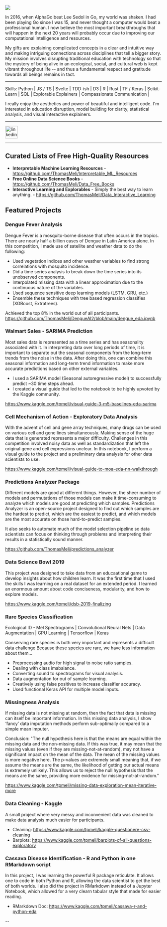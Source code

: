 ![](https://www.thomasmeli.tech/wp-content/uploads/2020/12/Screen-Shot-2020-12-15-at-1.56.10-PM.png)

In 2016, when AlphaGo beat Lee Sedol in Go, my world was shaken.  I had been playing Go since I was 15, and never thought a computer would beat a professional human.  I now believe the most important breakthroughs that will happen in the next 20 years will probably occur due to improving our computational intelligence and resources.   

My gifts are explaining complicated concepts in a clear and intuitive way and making intriguing connections across disciplines that tell a bigger story.  My mission involves disrupting traditional education with technology so that the mystery of being alive in an ecological, social, and cultural web is kept vibrant throughout life -- and thus a fundamental respect and gratitude towards all beings remains in tact.

---

Skills: Python | JS / TS | Svelte | TDD-ish | D3 | R |  Rust | TF / Keras | Scikit-Learn | SQL | Explorable Explainers | Compassionate Communication | 

I really enjoy the aesthetics and power of beautiful and intelligent code.  I'm interested in education disruption, model building for clarity, statistical analysis, and visual interactive explainers.

---

[<img src='https://cdn.jsdelivr.net/npm/simple-icons@3.0.1/icons/linkedin.svg' alt='linkedin' height='40'>](https://www.linkedin.com/in/thomasmeli/)  

---
## Curated Lists of Free High-Quality Resources
* **Interpretable Machine Learning Resources** - https://github.com/ThomasMeli/Interpretable_ML_Resources
* **Free Online Data Science Books** - https://github.com/ThomasMeli/Data_Free_Books
* **Interactive Learning and Explorables** - Simply the best way to learn anything. - https://github.com/ThomasMeli/Data_Interactive_Learning

## Featured Projects

### Dengue Fever Analysis


Dengue Fever is a mosquito-borne disease that often occurs in the tropics.  There are nearly half a billion cases of Dengue in Latin America alone.  In this competition, I made use of satellite and weather data to do the following:

* Used vegetation indices and other weather variables to find strong correlations with mosquito incidence.
* Did a time series analysis to break down the time series into its unobserved components.
* Interpolated missing data with a linear approximation due to the continuous nature of the variables.
* Used sequence sensitive deep learning models (LSTM, GRU, etc.)
* Ensemble these techniques with tree based regression classifies (XGBoost, Extratrees).

Achieved the top 8% in the world out of all participants.
https://github.com/ThomasMeli/DengueAI2/blob/main/dengue_eda.ipynb

### Walmart Sales - SARIMA Prediction


Most sales data is represented as a time series and has seasonality associated with it.  In interpreting data over long periods of time, it is important to separate out the seasonal components from the long-term trends from the noise in the data.   After doing this, one can combine this seasonal information and long-term trend information to make more accurate predictions based on other external variables.  

* I used a SARIMA model (Seasonal autoregressive model) to successfully predict ~30 time steps ahead.
* I created a visual guide that led to the notebook to be highly upvoted by the Kaggle community.

https://www.kaggle.com/tpmeli/visual-guide-3-m5-baselines-eda-sarima

### Cell Mechanism of Action - Exploratory Data Analysis

With the advent of cell and gene array techniques, many drugs can be used on various cell and gene lines simultaneously.  Making sense of the huge data that is generated represents a major difficulty.  Challenges in this competition involved noisy data as well as standardization that left the original gene and cell expressions unclear.  In this notebook, I perform a visual guide to the project and a preliminary data analysis for other data scientists to use.



https://www.kaggle.com/tpmeli/visual-guide-to-moa-eda-nn-walkthrough

### Predictions Analyzer Package


Different models are good at different things.  However, the sheer number of models and permutations of those models can make it time-consuming to analyze which models are good at predicting which samples.  Predictions Analyzer is an open-source project designed to find out which samples are the hardest to predict, which are the easiest to predict, and which models are the most accurate on those hard-to-predict samples.

It also seeks to automate much of the model selection pipeline so data scientists can focus on thinking through problems and interpreting their results in a statistically sound manner.  

https://github.com/ThomasMeli/predictions_analyzer

### Data Science Bowl 2019

This project was designed to take data from an educaational game to develop insights about how children learn.  It was the first time that I used the skills I was learning on a real dataset for an extended period.  I learned an enormous amount about code conciseness, modularity, and how to explore models.

https://www.kaggle.com/tpmeli/dsb-2019-finalizing

### Rare Species Classification

Ecological ID - Mel Spectrograms | Convolutional Neural Nets | Data Augmentation | GPU Learning | Tensorflow | Keras

Conserving rare species is both very important and represents a difficult data challenge  Because these species are rare, we have less information about them…

* Preprocessing audio for high signal to noise ratio samples.
* Dealing with class imabalance.
* Converting sound to spectrograms for visual analysis.
* Data augmentation for out of sample learning.
* Creatively using false positives to increase classifier accuracy.
* Used functional Keras API for multiple model inputs.


### Missingness Analysis 

If missing data is not missing at random, then the fact that data is missing can itself be important information.  In this missing data analysis, I show ‘fancy’ data imputation methods perform sub-optimally compared to a simple mean imputer.  

Conclusion: "The null hypothesis here is that the means are equal within the missing data and the non-missing data. If this was true, it may mean that the missing values (even if they are missing-not-at-random), may not have a significant impact on the mean of the data.  The mean of the missing values is more negative here. The p-values are extremely small meaning that, if we assume the means are the same, the likelihood of getting our actual means is extremely unlikely. This allows us to reject the null hypothesis that the means are the same, providing more evidence for missing-not-at-random."

https://www.kaggle.com/tpmeli/missing-data-exploration-mean-iterative-more

### Data Cleaning - Kaggle 

A small project where very messy and inconvenient data was cleaned to make data analysis much easier for participants.

* Cleaning: https://www.kaggle.com/tpmeli/kaggle-questionere-csv-cleaning
* Barplots: https://www.kaggle.com/tpmeli/barplots-of-all-questions-exploratory

### Cassava Disease Identification - R and Python in one RMarkdown script

In this project, I was learning the powerful R package reticulate.  It allows one to code in both Python and R, allowing the data scientist to get the best of both worlds.  I also did the project in RMarkdown instead of a Jupyter Notebook, which allowed for a very clearn tabular style that made for easier reading.

* RMarkdown Doc: https://www.kaggle.com/tpmeli/cassava-r-and-python-eda

--
